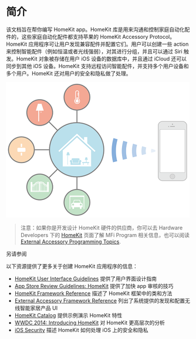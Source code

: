 # 简介

该文档旨在帮你编写 HomeKit app。HomeKit 库是用来沟通和控制家庭自动化配件的，这些家庭自动化配件都支持苹果的 HomeKit Accessory Protocol。HomeKit 应用程序可让用户发现兼容配件并配置它们。用户可以创建一些 action 来控制智能配件（例如恒温或者光线强弱），对其进行分组，并且可以通过 Siri 触发。HomeKit 对象被存储在用户 iOS 设备的数据库中，并且通过 iCloud 还可以同步到其他 iOS 设备。HomeKit 支持远程访问智能配件，并支持多个用户设备和多个用户。HomeKit 还对用户的安全和隐私做了处理。

![pic1](images/1.png)


>注意：如果你是开发设计 HomeKit 硬件的供应商，你可以去 Hardware Developers 下的 [HomeKit](https://developer.apple.com/homekit/) 页面了解 MFi Program 相关信息，也可以阅读 [External Accessory Programming Topics](https://developer.apple.com/library/ios/featuredarticles/ExternalAccessoryPT/Introduction/Introduction.html#//apple_ref/doc/uid/TP40009502).

另请参阅

以下资源提供了更多关于创建 HomeKit 应用程序的信息：

- [HomeKit User Interface Guidelines](https://developer.apple.com/homekit/ui-guidelines/) 提供了用户界面设计指南
- [App Store Review Guidelines: HomeKit](https://developer.apple.com/app-store/review/guidelines/#homekit) 提供了加快 app 审核的技巧
- [HomeKit Framework Reference](https://developer.apple.com/library/ios/documentation/HomeKit/Reference/HomeKit_Framework/index.html#//apple_ref/doc/uid/TP40014519) 描述了 HomeKit 框架中的类和方法
- [External Accessory Framework Reference](https://developer.apple.com/library/ios/documentation/ExternalAccessory/Reference/ExternalAccessoryFrameworkReference/index.html#//apple_ref/doc/uid/TP40008235) 列出了系统提供的发现和配置无线智能家居产品 UI
- [HomeKit Catalog](https://developer.apple.com/library/ios/samplecode/HomeKitCatalog/Introduction/Intro.html#//apple_ref/doc/uid/TP40015048) 提供示例演示 HomeKit 特性
- [WWDC 2014: Introducing HomeKit](https://idmsa.apple.com/IDMSWebAuth/login.html?path=%2F%2Fvideos%2Fwwdc%2F2014%2F%3Fid%3D213&appIdKey=891bd3417a7776362562d2197f89480a8547b108fd934911bcbea0110d07f757) 对 HomeKit 更高层次的分析
- [iOS Security](https://www.apple.com/business/docs/iOS_Security_Guide.pdf) 描述 HomeKit 如何处理 iOS 上的安全和隐私